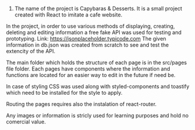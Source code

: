 1. The name of the project is Capybaras & Desserts. It is a small project created with React to imitate a cafe website.

In the project, in order to use various methods of displaying, creating, deleting and editing information a free fake API was used for testing and prototyping. Link: https://jsonplaceholder.typicode.com
The given information in db.json was created from scratch to see and test the extencity of the API.

The main folder which holds the structure of each page is in the src/pages file folder. Each pages have components where the information and functions are located for an easier way to edit in the future if need be.

In case of styling CSS was used along with styled-components and toastify which need to be installed for the style to apply.

Routing the pages requires also the instalation of react-router.

Any images or information is stricly used for learning purposes and hold no comercial value.
